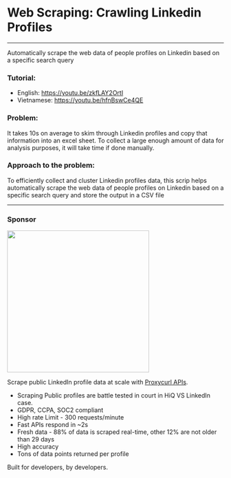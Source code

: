 # Web Scraping: Crawling Linkedin Profiles
---

Automatically scrape the web data of people profiles on Linkedin based on a specific search query

### Tutorial: 
- English: https://youtu.be/zkfLAY2OrtI
- Vietnamese: https://youtu.be/hfnBswCe4QE

### Problem: 
It takes 10s on average to skim through Linkedin profiles and copy that information into an excel sheet. To collect a large enough amount of data for analysis purposes, it will take time if done manually. 

### Approach to the problem:
To efficiently collect and cluster Linkedin profiles data, this scrip helps automatically scrape the web data of people profiles on Linkedin based on a specific search query and store the output in a CSV file

---
### Sponsor
[<img src="https://github.com/boringPpl/Linkedin-profiles-scraping/assets/44963656/74346dc1-a788-413d-a70f-95a1a70ecd67" width="330"/>](https://nubela.co/proxycurl?utm_campaign=influencer_marketing&utm_source=github&utm_medium=social&utm_content=daphne_linkedin_profiles_scraping
)

Scrape public LinkedIn profile data at scale with [Proxycurl APIs](https://nubela.co/proxycurl?utm_campaign=influencer_marketing&utm_source=github&utm_medium=social&utm_content=daphne_linkedin_profiles_scraping
).
- Scraping Public profiles are battle tested in court in HiQ VS LinkedIn case.
- GDPR, CCPA, SOC2 compliant
- High rate Limit - 300 requests/minute
- Fast APIs respond in ~2s
- Fresh data - 88% of data is scraped real-time, other 12% are not older than 29 days
- High accuracy
- Tons of data points returned per profile

Built for developers, by developers.


